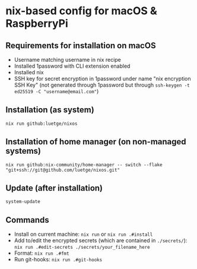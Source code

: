 # nix-based config for macOS & RaspberryPi

## Requirements for installation on macOS

* Username matching username in nix recipe
* Installed 1password with CLI extension enabled
* Installed nix
* SSH key for secret encryption in 1password under name "nix encryption SSH Key" (not generated through 1password but through `ssh-keygen -t ed25519 -C "username@email.com"`)

## Installation (as system)

`nix run github:luetge/nixos`

## Installation of home manager (on non-managed systems)
`nix run github:nix-community/home-manager -- switch --flake "git+ssh://git@github.com/luetge/nixos.git"`

## Update (after installation)

`system-update`

## Commands

* Install on current machine: `nix run` or `nix run .#install`
* Add to/edit the encrypted secrets (which are contained in `./secrets/`): `nix run .#edit-secrets ./secrets/your_filename_here`
* Format: `nix run .#fmt`
* Run git-hooks: `nix run .#git-hooks`

